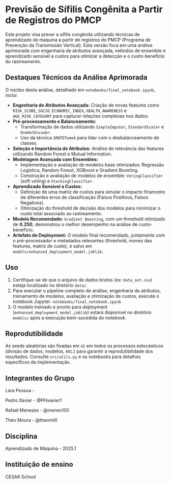 # Previsão de Sífilis Congênita a Partir de Registros do PMCP

Este projeto visa prever a sífilis congênita utilizando técnicas de aprendizado de máquina a partir de registros do PMCP (Programa de Prevenção da Transmissão Vertical). Esta versão foca em uma análise aprimorada com engenharia de atributos avançada, métodos de ensemble e aprendizado sensível a custos para otimizar a detecção e o custo-benefício do rastreamento.

## Destaques Técnicos da Análise Aprimorada

O núcleo desta análise, detalhado em `notebooks/final_notebook.ipynb`, inclui:

* **Engenharia de Atributos Avançada:** Criação de novas features como `RISK_SCORE`, `SOCIO_ECONOMIC_INDEX`, `HEALTH_AWARENESS` e `AGE_RISK_CATEGORY` para capturar relações complexas nos dados.
* **Pré-processamento e Balanceamento:**
    * Transformação de dados utilizando `SimpleImputer`, `StandardScaler` e `OneHotEncoder`.
    * Uso da técnica `SMOTETomek` para lidar com o desbalanceamento de classes.
* **Seleção e Importância de Atributos:** Análise de relevância das features utilizando Random Forest e Mutual Information.
* **Modelagem Avançada com Ensembles:**
    * Implementação e avaliação de modelos base otimizados: Regressão Logística, Random Forest, XGBoost e Gradient Boosting.
    * Construção e avaliação de modelos de ensemble: `VotingClassifier` (soft voting) e `StackingClassifier`.
* **Aprendizado Sensível a Custos:**
    * Definição de uma matriz de custos para simular o impacto financeiro de diferentes erros de classificação (Falsos Positivos, Falsos Negativos).
    * Otimização do threshold de decisão dos modelos para minimizar o custo total associado ao rastreamento.
* **Modelo Recomendado:** `Gradient Boosting`, com um threshold otimizado de **0.250**, demonstrou o melhor desempenho na análise de custo-benefício.
* **Artefato de Deployment:** O modelo final recomendado, juntamente com o pré-processador e metadados relevantes (threshold, nomes das features, matriz de custo), é salvo em `models/enhanced_deployment_model.joblib`.

## Uso

1.  Certifique-se de que o arquivo de dados brutos (ex: `data_set.csv`) esteja localizado no diretório `data/`.
2.  Para executar o pipeline completo de análise, engenharia de atributos, treinamento de modelos, avaliação e otimização de custos, execute o notebook Jupyter:
    `notebooks/final_notebook.ipynb`
3.  O modelo treinado e pronto para deployment (`enhanced_deployment_model.joblib`) estará disponível no diretório `models/` após a execução bem-sucedida do notebook.

## Reprodutibilidade

As seeds aleatórias são fixadas em `42` em todos os processos estocásticos (divisão de dados, modelos, etc.) para garantir a reprodutibilidade dos resultados. Consulte `src/utils.py` e os notebooks para detalhes específicos da implementação.

## Integrantes do Grupo

Lara Pessoa - 

Pedro Xavier - @PHxavier1

Rafael Menezes - @menex100

Théo Moura - @theomilll

## Disciplina

Aprendizado de Máquina - 2025.1

## Instituição de ensino

CESAR School
